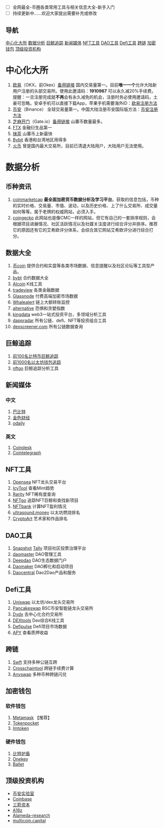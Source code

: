 * [ ] 全网最全-币圈各类常用工具与相关信息大全-新手入门
* [ ] 持续更新中......欢迎大家提出需要补充或修改

## 导航

[中心化大所](#中心化大所)  [数据分析](#数据分析) [巨鲸追踪](#巨鲸追踪) [新闻媒体](#新闻媒体) [NFT工具](#NFT工具) [DAO工具](#DAO工具) [Defi工具](#Defi工具) [跨链](#跨链) [加密钱包](#加密钱包) [顶级投资机构](#顶级投资机构)

# 中心化大所

1. [欧易](https://www.lybg1688.com/join/1910967)（OKX，前Okex）[备用链接](https://www.okx.com/join/1910967)
   国内交易量第一。目前**唯一一个**允许大陆新用户注册的头部交易所。使用此邀请码：**1910967** 可以永久减20%手续费。提醒：一旦注册完成就**不再**会有永久减免的机会，注册时务必使用邀请码，土豪可忽略。安卓手机可以直接下载App，苹果手机需要海外ID：[欧易注册方法](https://www.notion.so/0c79922d67f144f2b6d243cecd869a14)
2. [币安](https://accounts.binance.com/zh-TC/register?ref=UOJ26YSK)（Binance）
   全球交易量第一。中国大陆注册币安国际版方法：[币安注册方法](https://www.notion.so/4c2847deb1764d6ebeb342f52fa3a262 "币安交易所新号注册及身份证KYC过审")
3. [芝麻开门](https://www.gate.ac/signup/632970)（Gate.io）[备用链接](https://www.gate.io/signup/632970)
   山寨币数量最多。
4. [FTX](ftx.com)
   金融衍生品第一
5. [抹茶](https://www.mexc.com/)
   山寨币上新最快
6. [Bybit](https://www.bybit.com/)
   香港和台湾地区用得多
7. [火币](https://www.huobi.com/)
   曾是国内最大交易所，目前已清退大陆用户，大陆用户无法使用。

# 数据分析

## 币种资讯

1. [coinmarketcap](https://coinmarketcap.com/zh/)
   **最全面加密货币数据分析及学习平台**。获取的信息包括，币种的实时价格、交易量、市值、波动，以及历史价格、上了什么交易所、成交量如何等等。属于老牌的权威网站，必须入手。
2. [coingecko](www.coingecko.com/)
   此网站也是像CMC一样的网站，但它有自己的一套排序规则，会根据项目进展情况、社区活跃情况以及社媒关注度进行综合评分并排序。推荐它的原因还有它的艾希欧评分体系，会综合其它网站艾希欧评分进行综合打分。

## 数据大全

1. [币coin](https://bcoin.info/)
   提供合约和实盘等各类市场数据、信息提醒以及社区论坛等工具型产品。
2. [bybt](https://www.coinglass.com/zh)
   合约数据大全
3. [Alcoin](https://www.aicoin.com/)
   K线工具
4. [tradeview](https://cn.tradingview.com/)
   各类金融数据
5. [Glassnode](https://glassnode.com/)
   付费高端加密市场数据
6. [Whalealert](https://whale-alert.io/)
   链上大额转账监控
7. [alternative](https://alternative.me/crypto/fear-and-greed-index/)
   恐惧和贪婪指数
8. [kingdata](kingdata.com)
   web3一站式投资平台，多领域分析工具
9. [dappradar](dappradar.com)
   所有公链、defi、NFT等投资组合工具
10. [dexscreener.com](dexscreener.com)
    所有公链数据查询

## 巨鲸追踪

1. [前100名比特币巨鲸追踪](https://bitinfocharts.com/zh/top-100-richest-bitcoin-addresses.html)
2. [前1000名以太坊钱包追踪](https://www.whalestats.com/)
3. [nftgo](nftgo.io)
   巨鲸追踪分析工具

## 新闻媒体

### 中文

1. [巴比特](https://www.8btc.com/)
2. [金色财经](https://www.jinse.com/)
3. [odaily](https://www.odaily.news/)

### 英文

1. [Coindesk](https://www.coindesk.com/)
2. [Cointelegraph](https://cointelegraph.com/)

## NFT工具

1. [Opensea](https://opensea.io/)
   NFT龙头交易平台
2. [IcyTool](https://icy.tools/)
   查看Mint趋势
3. [ Rarity](https://rarity.tools/)
   NFT稀有度查询
4. [NFTgo](https://nftgo.io/)
   追踪NFT巨鲸和查找新项目
5. [NFTbank](https://nftbank.ai/)
   计算NFT盈利情况
6. [ultrasound.money](https://ultrasound.money/)
   以太坊燃烧排名
7. [CryptoArt](https://cryptoart.io/)
   艺术家和作品排名

## DAO工具

1. [Snapshot](https://snapshot.org/#/)  [Tally](https://www.withtally.com/)
   项目社区投票治理平台
2. [daomaster](https://www.daomasters.xyz/)
   DAO管理工具
3. [Deepdao](https://deepdao.io/#/deepdao/dashboard)
   DAO生态数据门户
4. [Daomaker](https://daomaker.com/)
   DAO孵化和启动项目
5. [Daocentral](https://daocentral.com/)
   Dao2Dao产品和服务

## Defi工具

1. [Uniswap](https://uniswap.org/)
   以太坊/dex龙头交易所
2. [Pancakeswap](https://pancakeswap.finance/)
   BSC币安智能链龙头交易所
3. [Dydx](https://dydx.exchange/)
   去中心化合约交易所
4. [DEXtools](https://www.dextools.io/app/)
   Dex综合K线工具
5. [Defipulse](https://defipulse.com/)
   Defi项目市场数据
6. [APY](https://apy.top/)
   查看质押收益

## 跨链

1. [Swft](https://www.swftc.info/)
   支持多种公链互跨
2. [Crosschaintool](https://tools.defieye.io/bridge/)
   跨链手续费计算
3. [Anyswap](https://anyswap.exchange/swap#/bridge)
   多种币种跨链闪兑

## 加密钱包

### 软件钱包

1. [Metamask](https://metamask.io/) 【推荐】
2. [Tokenpocket](https://www.tokenpocket.pro/)
3. [Imtoken](https://www.token.im/)

### 硬件钱包

1. [比特护盾](https://bithd.com/)
2. [Onekey](https://onekey.so/)
3. [Ballet](https://www.balletcrypto.com/zh/)

## 顶级投资机构

* [币安实验室](https://labs.binance.com/)
* [Coinbase](https://www.coinbase.com/ventures#our-investments)
* [三箭资本](https://www.threearrowscap.com/select-investments/)
* [A16z](https://a16z.com/portfolio/#crypto)
* [Alameda-research](https://www.alameda-research.com/ventures)
* [multicoin.capital](https://multicoin.capital/zh/portfolio/)
